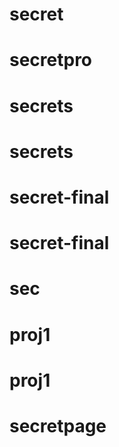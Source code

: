# secret
# secretpro
# secrets
# secrets
# secret-final
# secret-final
# sec
# proj1
# proj1
# secretpage
